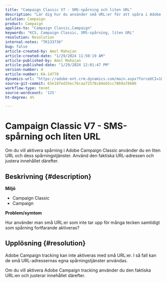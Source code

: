 ```yaml
---
title: "Campaign Classic V7 - SMS-spårning och liten URL"
description: "Lär dig hur du använder små URL:er för att spåra i Adobe Campaign Classic v7."
solution: Campaign
product: Campaign
applies-to: "Campaign Classic,Campaign"
keywords: "KCS, Campaign Classic, SMS-spårning, liten URL"
resolution: Resolution
internal-notes: "TK133736"
bug: false
article-created-by: Amol Mahajan
article-created-date: "1/29/2024 11:50:19 AM"
article-published-by: Amol Mahajan
article-published-date: "1/29/2024 12:01:47 PM"
version-number: 4
article-number: KA-14770
dynamics-url: "https://adobe-ent.crm.dynamics.com/main.aspx?forceUCI=1&pagetype=entityrecord&etn=knowledgearticle&id=6851d290-9cbe-ee11-9079-6045bd0061cb"
source-git-commit: 65e187ed35ec76caa72578c84eb5cc7869a78686
workflow-type: tm+mt
source-wordcount: '125'
ht-degree: 4%

---
```


# Campaign Classic V7 - SMS-spårning och liten URL


Om du vill aktivera spårning i Adobe Campaign Classic använder du en liten URL och dess spårningstjänster. Använd den faktiska URL-adressen och justera innehållet därefter.

## Beskrivning {#description}


<b>Miljö</b>

- Campaign Classic
- Campaign




<b>Problem/symtom</b>

Hur använder man små URL:er som inte tar upp för många tecken samtidigt som spårning fortfarande aktiveras?


## Upplösning {#resolution}


Adobe Campaign tracking kan inte aktiveras med små URL:er. I så fall kan de små URL-adressernas egna spårningstjänster användas.

Om du vill aktivera Adobe Campaign tracking använder du den faktiska URL:en och justerar innehållet därefter.


